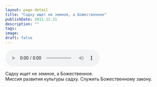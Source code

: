 ```yaml
---
layout: page-detail
title: "Садху ищет не земное, а Божественное"
publishDate: 2011.12.31
description: ""
tags:
image:
draft: false
---
```


<audio title="2011.12.31 - Садху ищет не земное, а Божественное.mp3" src="/upload/iblock/a76/a76650ffab220e7b17a3f22010fd25e1.mp3" controls=""></audio>

 Садху ищет не земное, а Божественное.   
 Миссия развития культуры садху. Служить Божественному закону.   

  
